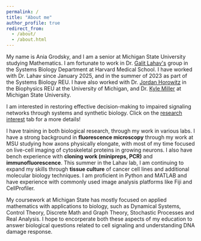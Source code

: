 ```yaml
---
permalink: /
title: "About me"
author_profile: true
redirect_from: 
  - /about/
  - /about.html
---
```

My name is Ania Grodsky, and I am a senior at Michigan State University studying Mathematics. I am fortunate to work in Dr. [Galit Lahav's](https://sysbio.med.harvard.edu/galit-lahav) group in the Systems Biology Department at Harvard Medical School. I have worked with Dr. Lahav since January 2025, and in the summer of 2023 as part of the Systems Biology REU. I have also worked with Dr. [Jordan Horowitz](https://sites.lsa.umich.edu/horowitz-lab/) in the Biophysics REU at the University of Michigan, and Dr. [Kyle Miller](https://www.kyle-miller.org/SATlab.html) at Michigan State University.

I am interested in restoring effective decision-making to impaired signaling networks through systems and synthetic biology. Click on the [research interest](https://ania1661.github.io/interests/) tab for a more details!

I have training in both biological research, through my work in various labs. I have a strong background in **fluorescence microscopy** through my work at MSU studying how axons physically elongate, with most of my time focused on live-cell imaging of cytoskeletal proteins in growing neurons. I also have bench experience with **cloning work (minipreps, PCR)** and **immunofluorescence**. This summer in the Lahav lab, I am continuing to expand my skills through **tissue culture** of cancer cell lines and additional molecular biology techniques. I am proficient in Python and MATLAB and have experience with commonly used image analysis platforms like Fiji and CellProfiler.

My coursework at Michigan State has mostly focused on applied mathematics with applications to biology, such as Dynamical Systems, Control Theory, Discrete Math and Graph Theory, Stochastic Processes and Real Analysis. I hope to encorperate both these aspects of my education to answer biological questions related to cell signaling and understanding DNA damage response.

